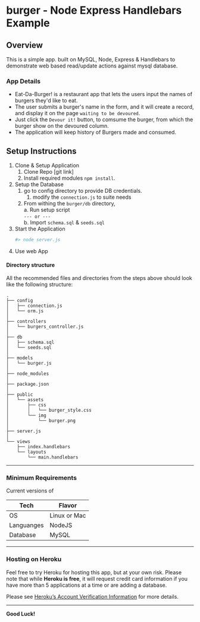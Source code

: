 # burger - Node Express Handlebars Example

## Overview

This is a simple app. built on MySQL, Node, Express & Handlebars to demonstrate web based read/update actions against mysql database.

### App Details

* Eat-Da-Burger! is a restaurant app that lets the users input the names of burgers they'd like to eat.
* The user submits a burger's name in the form, and it will create a record, and display it on the page `waiting to be devoured`.
* Just click the `Devour it!` button, to comsume the burger, from which the burger show on the devoured column. 
* The application will keep history of Burgers made and consumed. 

## Setup Instructions

1. Clone & Setup Application
    1. Clone Repo [git link]
    2. Install required modules `npm install`.
2. Setup the Database
    1. go to config directory to provide DB credentials.
        1. modify the `connection.js` to suite needs
    2. From withing the `burger/db` directory, \
        a. Run setup script \
            `--- or ---` \
        b. Import `schema.sql` & `seeds.sql`
3. Start the Application
    ```bash
    #> node server.js
    ```
4. Use web App

#### Directory structure

All the recommended files and directories from the steps above should look like the following structure:

```
.
├── config
│   ├── connection.js
│   └── orm.js
│ 
├── controllers
│   └── burgers_controller.js
│
├── db
│   ├── schema.sql
│   └── seeds.sql
│
├── models
│   └── burger.js
│ 
├── node_modules
│ 
├── package.json
│
├── public
│   └── assets
│       ├── css
│       │   └── burger_style.css
│       └── img
│           └── burger.png
│
├── server.js
│
└── views
    ├── index.handlebars
    └── layouts
        └── main.handlebars
```

- - -

### Minimum Requirements

Current versions of

Tech | Flavor
-----|-----
OS | Linux or Mac
Languanges | NodeJS
Database | MySQL

- - -

### Hosting on Heroku

Feel free to try Heroku for hosting this app, but at your own risk.  Please note that while **Heroku is free**, it will request credit card information if you have more than 5 applications at a time or are adding a database.

Please see [Heroku’s Account Verification Information](https://devcenter.heroku.com/articles/account-verification) for more details.

- - -

**Good Luck!**